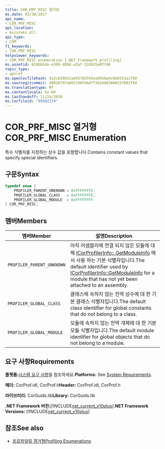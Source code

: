 ```yaml
---
title: COR_PRF_MISC 열거형
ms.date: 03/30/2017
api_name:
- COR_PRF_MISC
api_location:
- mscorwks.dll
api_type:
- COM
f1_keywords:
- COR_PRF_MISC
helpviewer_keywords:
- COR_PRF_MISC enumeration [.NET Framework profiling]
ms.assetid: 619bb5de-e309-48b6-a3af-32d935a0ff46
topic_type:
- apiref
ms.openlocfilehash: 5a3c820b52ae9376d769ea9956edc0b8553a1f88
ms.sourcegitcommit: d8020797a6657d0fbbdff362b80300815f682f94
ms.translationtype: MT
ms.contentlocale: ko-KR
ms.lasthandoff: 11/24/2020
ms.locfileid: "95682174"
---
```

# <a name="cor_prf_misc-enumeration"></a><span data-ttu-id="89b7a-102">COR_PRF_MISC 열거형</span><span class="sxs-lookup"><span data-stu-id="89b7a-102">COR_PRF_MISC Enumeration</span></span>

<span data-ttu-id="89b7a-103">특수 식별자를 지정하는 상수 값을 포함합니다.</span><span class="sxs-lookup"><span data-stu-id="89b7a-103">Contains constant values that specify special identifiers.</span></span>  
  
## <a name="syntax"></a><span data-ttu-id="89b7a-104">구문</span><span class="sxs-lookup"><span data-stu-id="89b7a-104">Syntax</span></span>  
  
```cpp  
typedef enum {  
    PROFILER_PARENT_UNKNOWN = 0xFFFFFFFD,  
    PROFILER_GLOBAL_CLASS   = 0xFFFFFFFE,  
    PROFILER_GLOBAL_MODULE  = 0xFFFFFFFF  
} COR_PRF_MISC;  
```  
  
## <a name="members"></a><span data-ttu-id="89b7a-105">멤버</span><span class="sxs-lookup"><span data-stu-id="89b7a-105">Members</span></span>  
  
|<span data-ttu-id="89b7a-106">멤버</span><span class="sxs-lookup"><span data-stu-id="89b7a-106">Member</span></span>|<span data-ttu-id="89b7a-107">설명</span><span class="sxs-lookup"><span data-stu-id="89b7a-107">Description</span></span>|  
|------------|-----------------|  
|`PROFILER_PARENT_UNKNOWN`|<span data-ttu-id="89b7a-108">아직 어셈블리에 연결 되지 않은 모듈에 대해 [ICorProfilerInfo:: GetModuleInfo](icorprofilerinfo-getmoduleinfo-method.md) 에서 사용 하는 기본 식별자입니다.</span><span class="sxs-lookup"><span data-stu-id="89b7a-108">The default identifier used by [ICorProfilerInfo::GetModuleInfo](icorprofilerinfo-getmoduleinfo-method.md) for a module that has not yet been attached to an assembly.</span></span>|  
|`PROFILER_GLOBAL_CLASS`|<span data-ttu-id="89b7a-109">클래스에 속하지 않는 전역 상수에 대 한 기본 클래스 식별자입니다.</span><span class="sxs-lookup"><span data-stu-id="89b7a-109">The default class identifier for global constants that do not belong to a class.</span></span>|  
|`PROFILER_GLOBAL_MODULE`|<span data-ttu-id="89b7a-110">모듈에 속하지 않는 전역 개체에 대 한 기본 모듈 식별자입니다.</span><span class="sxs-lookup"><span data-stu-id="89b7a-110">The default module identifier for global objects that do not belong to a module.</span></span>|  
  
## <a name="requirements"></a><span data-ttu-id="89b7a-111">요구 사항</span><span class="sxs-lookup"><span data-stu-id="89b7a-111">Requirements</span></span>  

 <span data-ttu-id="89b7a-112">**플랫폼:**[시스템 요구 사항](../../get-started/system-requirements.md)을 참조하세요.</span><span class="sxs-lookup"><span data-stu-id="89b7a-112">**Platforms:** See [System Requirements](../../get-started/system-requirements.md).</span></span>  
  
 <span data-ttu-id="89b7a-113">**헤더:** CorProf.idl, CorProf.h</span><span class="sxs-lookup"><span data-stu-id="89b7a-113">**Header:** CorProf.idl, CorProf.h</span></span>  
  
 <span data-ttu-id="89b7a-114">**라이브러리:** CorGuids.lib</span><span class="sxs-lookup"><span data-stu-id="89b7a-114">**Library:** CorGuids.lib</span></span>  
  
 <span data-ttu-id="89b7a-115">**.NET Framework 버전:**[!INCLUDE[net_current_v10plus](../../../../includes/net-current-v10plus-md.md)]</span><span class="sxs-lookup"><span data-stu-id="89b7a-115">**.NET Framework Versions:** [!INCLUDE[net_current_v10plus](../../../../includes/net-current-v10plus-md.md)]</span></span>  
  
## <a name="see-also"></a><span data-ttu-id="89b7a-116">참조</span><span class="sxs-lookup"><span data-stu-id="89b7a-116">See also</span></span>

- [<span data-ttu-id="89b7a-117">프로파일링 열거형</span><span class="sxs-lookup"><span data-stu-id="89b7a-117">Profiling Enumerations</span></span>](profiling-enumerations.md)
